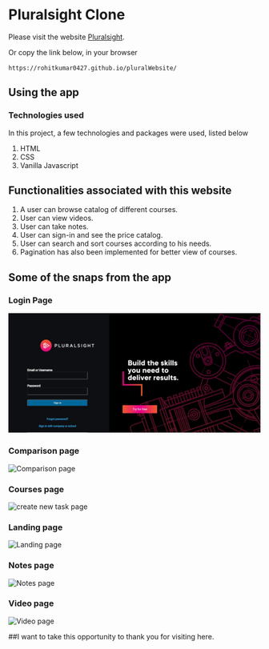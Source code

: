 # Pluralsight Clone

Please visit the website [Pluralsight](https://rohitkumar0427.github.io/pluralWebsite/).

Or copy the link below, in your browser

```
https://rohitkumar0427.github.io/pluralWebsite/
```

## Using the app

### Technologies used

In this project, a few technologies and packages were used, listed below

1. HTML
2. CSS
3. Vanilla Javascript

## Functionalities associated with this website

1. A user can browse catalog of different courses.
2. User can view videos.
3. User can take notes.
4. User can sign-in and see the price catalog.
5. User can search and sort courses according to his needs.
6. Pagination has also been implemented for better view of courses.

## Some of the snaps from the app

### Login Page

![Login page](https://github.com/rohitkumar0427/pluralWebsite/blob/master/projectImages/login.JPG)

### Comparison page

![Comparison page](https://github.com/rohitkumar0427/pluralWebsite/tree/master/projectImages/comparison.JPG)

### Courses page

![create new task page](https://github.com/rohitkumar0427/pluralWebsite/tree/master/projectImages/create.JPG)

### Landing page

![Landing page](https://github.com/rohitkumar0427/pluralWebsite/tree/master/projectImages/landingPage.JPG)

### Notes page

![Notes page](https://github.com/rohitkumar0427/pluralWebsite/tree/master/projectImages/notes.JPG)

### Video page

![Video page](https://github.com/rohitkumar0427/pluralWebsite/tree/master/projectImages/video.JPG)

##I want to take this opportunity to thank you for visiting here.
